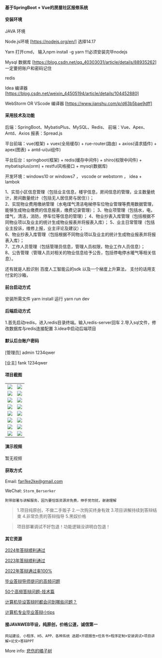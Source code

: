 #### 基于SpringBoot + Vue的房屋社区报修系统

#### 安装环境

JAVA 环境 

Node.js环境 [https://nodejs.org/en/] 选择14.17

Yarn 打开cmd， 输入npm install -g yarn !!!必须安装完毕nodejs

Mysql 数据库 [https://blog.csdn.net/qq_40303031/article/details/88935262] 一定要把账户和密码记住

redis

Idea 编译器 [https://blog.csdn.net/weixin_44505194/article/details/104452880]

WebStorm OR VScode 编译器 [https://www.jianshu.com/p/d63b5bae9dff]

#### 采用技术及功能

后端：SpringBoot、MybatisPlus、MySQL、Redis、
前端：Vue、Apex、Antd、Axios
报表：Spread.js

平台前端：vue(框架) + vuex(全局缓存) + rue-router(路由) + axios(请求插件) + apex(图表)  + antd-ui(ui组件)

平台后台：springboot(框架) + redis(缓存中间件) + shiro(权限中间件) + mybatisplus(orm) + restful风格接口 + mysql(数据库)

开发环境：windows10 or windows7 ， vscode or webstorm ， idea + lambok

1、实现小区信息管理（包括业主信息，楼宇信息，房间信息的管理，业主数量统计，房间数量统计（包括无人居住房与居住））；                                                                                               
2、实现物业费用缴纳管理（水电煤气清洁电梯停车位物业管理等费用数据管理，能够生成物业缴费的信息报表，缴费记录管理）；
3、物业项管理（包括水，电，煤气，清洁，消防，停车位等信息的管理）；
4、物业抄表入库管理（包括根据不同物业项以及业主的统计生成物业报表并将报表入库）；
5、业主日常管理（包括业主投诉，维修上报，业主评论及建议）；                                                                         
6、物业抄表入库管理（包括根据不同物业项以及业主的统计生成物业报表并将报表入库）；                                                       
7、工作人员管理（包括管理员信息，管理人员权限，物业工作人员信息）；              
8、公告管理（管理人员对相关的物业信息给予公告，包括停电停水暖气等相关信息）。

还有就是人脸识别  百度人工智能云的sdk 
以及一个梯度上升算法，
支付的话用支付宝的沙箱，


#### 前台启动方式

安装所需文件 yarn install 
运行 yarn run dev

#### 后端启动方式

1.首先启动redis，进入redis目录终端。输入redis-server回车
2.导入sql文件，修改数据库与redis连接配置
3.idea中启动后端项目

#### 默认后台账户密码

[管理员]
admin
1234qwer

[业主]
fank
1234qwer

#### 项目截图

|  |  |
|---------------------|---------------------|
| ![](https://fank-bucket-oss.oss-cn-beijing.aliyuncs.com/img/1711108561237.jpg) | ![](https://fank-bucket-oss.oss-cn-beijing.aliyuncs.com/img/1711108607537.jpg) |
| ![](https://fank-bucket-oss.oss-cn-beijing.aliyuncs.com/img/1711108529846.jpg) | ![](https://fank-bucket-oss.oss-cn-beijing.aliyuncs.com/img/1711108756731.jpg) |
| ![](https://fank-bucket-oss.oss-cn-beijing.aliyuncs.com/img/1711108514266.jpg) | ![](https://fank-bucket-oss.oss-cn-beijing.aliyuncs.com/img/1711108737836.jpg) |
| ![](https://fank-bucket-oss.oss-cn-beijing.aliyuncs.com/img/1711108343613.jpg) | ![](https://fank-bucket-oss.oss-cn-beijing.aliyuncs.com/img/1711108722357.jpg) |
| ![](https://fank-bucket-oss.oss-cn-beijing.aliyuncs.com/img/1711108330034.jpg) | ![](https://fank-bucket-oss.oss-cn-beijing.aliyuncs.com/img/1711108709500.jpg) |
| ![](https://fank-bucket-oss.oss-cn-beijing.aliyuncs.com/img/1711108311446.jpg) | ![](https://fank-bucket-oss.oss-cn-beijing.aliyuncs.com/img/1711108693189.jpg) |
| ![](https://fank-bucket-oss.oss-cn-beijing.aliyuncs.com/img/1711108282508.jpg) | ![](https://fank-bucket-oss.oss-cn-beijing.aliyuncs.com/img/1711108641934.jpg) |
| ![](https://fank-bucket-oss.oss-cn-beijing.aliyuncs.com/img/1711108807043.jpg) | ![](https://fank-bucket-oss.oss-cn-beijing.aliyuncs.com/img/1711108631605.jpg) |

#### 演示视频
暂无视频

#### 获取方式

Email: fan1ke2ke@gmail.com

WeChat: `Storm_Berserker`

`附带部署与讲解服务，因为要恰饭资源非免费，伸手党勿扰，谢谢理解`

> 1.项目纯原创，不做二手贩子 2.一次购买终身有效 3.项目讲解持续到答辩结束 4.非常负责的答辩指导 5.黑奴价格

> 项目部署调试不好包退！功能逻辑没讲明白包退！

#### 其它资源

[2024年答辩顺利通过](https://berserker287.github.io/2024/06/06/2024%E5%B9%B4%E7%AD%94%E8%BE%A9%E9%A1%BA%E5%88%A9%E9%80%9A%E8%BF%87/)

[2023年答辩顺利通过](https://berserker287.github.io/2023/06/14/2023%E5%B9%B4%E7%AD%94%E8%BE%A9%E9%A1%BA%E5%88%A9%E9%80%9A%E8%BF%87/)

[2022年答辩通过率100%](https://berserker287.github.io/2022/05/25/%E9%A1%B9%E7%9B%AE%E4%BA%A4%E6%98%93%E8%AE%B0%E5%BD%95/)

[毕业答辩导师提问的高频问题](https://berserker287.github.io/2023/06/13/%E6%AF%95%E4%B8%9A%E7%AD%94%E8%BE%A9%E5%AF%BC%E5%B8%88%E6%8F%90%E9%97%AE%E7%9A%84%E9%AB%98%E9%A2%91%E9%97%AE%E9%A2%98/)

[50个高频答辩问题-技术篇](https://berserker287.github.io/2023/06/13/50%E4%B8%AA%E9%AB%98%E9%A2%91%E7%AD%94%E8%BE%A9%E9%97%AE%E9%A2%98-%E6%8A%80%E6%9C%AF%E7%AF%87/)

[计算机毕设答辩时都会问到哪些问题？](https://www.zhihu.com/question/31020988)

[计算机专业毕业答辩小tips](https://zhuanlan.zhihu.com/p/145911029)


#### 接JAVAWEB毕设，纯原创，价格公道，诚信第一

`网站建设、小程序、H5、APP、各种系统 选题+开题报告+任务书+程序定制+安装调试+项目讲解+论文+答辩PPT`

More info: [悲伤的橘子树](https://berserker287.github.io/)
